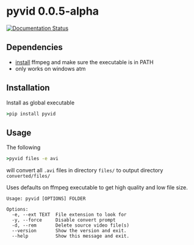 # pyvid 0.0.5-alpha

[![Documentation Status](https://readthedocs.org/projects/pyvid/badge/?version=latest)](https://pyvid.readthedocs.io/en/latest/?badge=latest)


## Dependencies
- [install](https://www.ffmpeg.org/download.html)
  ffmpeg and make sure the executable is in PATH
- only works on windows atm

## Installation

Install as global executable
```cmd
>pip install pyvid
```

## Usage

The following
```cmd
>pyvid files -e avi
```
will convert all `.avi` files in directory `files/` to output directory `converted/files/`

Uses defaults on ffmpeg executable to get high quality and low file size.

```
Usage: pyvid [OPTIONS] FOLDER

Options:
  -e, --ext TEXT  File extension to look for
  -y, --force     Disable convert prompt
  -d, --rem       Delete source video file(s)
  --version       Show the version and exit.
  --help          Show this message and exit.
```
